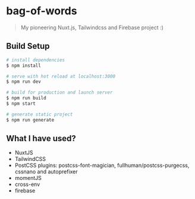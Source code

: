# bag-of-words

> My pioneering Nuxt.js, Tailwindcss and Firebase project :)

## Build Setup

``` bash
# install dependencies
$ npm install

# serve with hot reload at localhost:3000
$ npm run dev

# build for production and launch server
$ npm run build
$ npm start

# generate static project
$ npm run generate
```

## What I have used?
* NuxtJS
* TailwindCSS
* PostCSS plugins: postcss-font-magician, fullhuman/postcss-purgecss, cssnano and autoprefixer
* momentJS
* cross-env
* firebase
